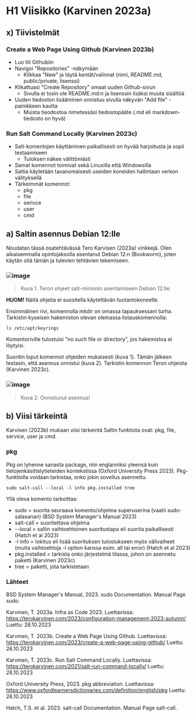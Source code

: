 # H1 Viisikko (Karvinen 2023a)

## x) Tiivistelmät

### Create a Web Page Using Github (Karvinen 2023b)

- Luo tili Githubiin
- Navigoi "Repositories" -näkymään
  - Klikkaa "New" ja täytä kentät/valinnat (nimi, README.md, public/private, lisenssi)
- Klikattuasi "Create Repository" omaat uuden Github-sivun
  - Sivulla ei tosin ole README.md:n ja lisenssin lisäksi muuta sisältöä
- Uuden tiedoston lisääminen onnistuu sivulla näkyvän "Add file" -painikkeen kautta
  - Muista tieodostoa nimetessäsi tiedostopääte (.md eli markdown-tiedosto on hyvä)

### Run Salt Command Locally (Karvinen 2023c)

- Salt-komentojen käyttäminen paikallisesti on hyvää harjoitusta ja sopii testaamiseen
  - Tuloksen näkee välittömästi
- Samat komennot toimivat sekä Linuxilla että Windowsilla
- Saltia käytetään tavanomaisesti useiden koneiden hallintaan verkon välityksellä
- Tärkeimmät komennot:
  - pkg
  - file
  - serivce
  - user
  - cmd

## a) Saltin asennus Debian 12:lle

Noudatan tässä osatehtävässä Tero Karvisen (2023a) vinkkejä. Olen aikaisemmalla opintojaksolla asentanut Debian 12:n (Bookworm), joten käytän sitä tämän ja tulevien tehtävien tekemiseen. 

### ![image](https://github.com/RenneJ/hh-palvelinten-hallinta/assets/97522117/a850dbc7-ee3f-49ed-8d59-09b751b3b82a)

> Kuva 1. Teron ohjeet salt-minionin asentamiseen Debian 12:lle.

**HUOM!** Näitä ohjeita ei suositella käytettävän tuotantokoneelle.

Ensimmäinen rivi, komennolla mkdir on omassa tapauksessani turha. Tarkistin kyseisen hakemiston olevan olemassa listauskomennolla:

    ls /etc/apt/keyrings

Komentoriville tulostuisi "no such file or directory", jos hakemistoa ei löytyisi.

Suoritin loput komennot ohjeiden mukaisesti (kuva 1). Tämän jälkeen testasin, että asennus onnistui (kuva 2). Tarkistin komennon Teron ohjeista (Karvinen 2023c).

### ![image](https://github.com/RenneJ/hh-palvelinten-hallinta/assets/97522117/7ed290f4-915d-4e74-a018-c75859828b57)

> Kuva 2. Onnistunut asennus!

## b) Viisi tärkeintä

Karvisen (2023b) mukaan viisi tärkeintä Saltin funktiota ovat: pkg, file, service, user ja cmd.

### pkg

Pkg on lyhenne sanasta package, niin englanniksi yleensä kuin tietojenkäsittelytieteiden kontekstissa (Oxford University Press 2023). Pkg-funktiolla voidaan tarkistaa, onko jokin sovellus asennettu.

    sudo salt-call --local -l info pkg.installed tree

Yllä oleva komento tarkoittaa:

- sudo = suorita seuraava komento/ohjelma superuserina (vaatii sudo-salasanan) (BSD System Manager's Manual 2023)
- salt-call = suoritettava ohjelma
- --local = saltin vaihtoehtoinen suoritustapa eli suorita paikallisesti (Hatch et al 2023)
- -l info = lokitus eli lisää suorituksen tulostukseen myös välivaiheet (muita vaihtoehtoja -l option kanssa esim. all tai error) (Hatch et al 2023)
- pkg.installed = tarkista onko järjestelmä tilassa, johon on asennetu paketti (Karvinen 2023c)
- tree = paketti, jota tarkistetaan

### Lähteet

BSD System Manager's Manual, 2023. sudo Documentation. Manual Page sudo.

Karvinen, T. 2023a. Infra as Code 2023. Luettavissa: https://terokarvinen.com/2023/configuration-management-2023-autumn/ Luettu: 26.10.2023

Karvinen, T. 2023b. Create a Web Page Using Github. Luettavissa: https://terokarvinen.com/2023/create-a-web-page-using-github/ Luettu: 26.10.2023

Karvinen, T. 2023c. Run Salt Command Locally. Luettavissa: https://terokarvinen.com/2021/salt-run-command-locally/ Luettu: 26.10.2023

Oxford University Press, 2023. pkg abbreviation. Luettavissa: https://www.oxfordlearnersdictionaries.com/definition/english/pkg Luettu: 26.10.2023

Hatch, T.S. et al. 2023. salt-call Documentation. Manual Page salt-call.
